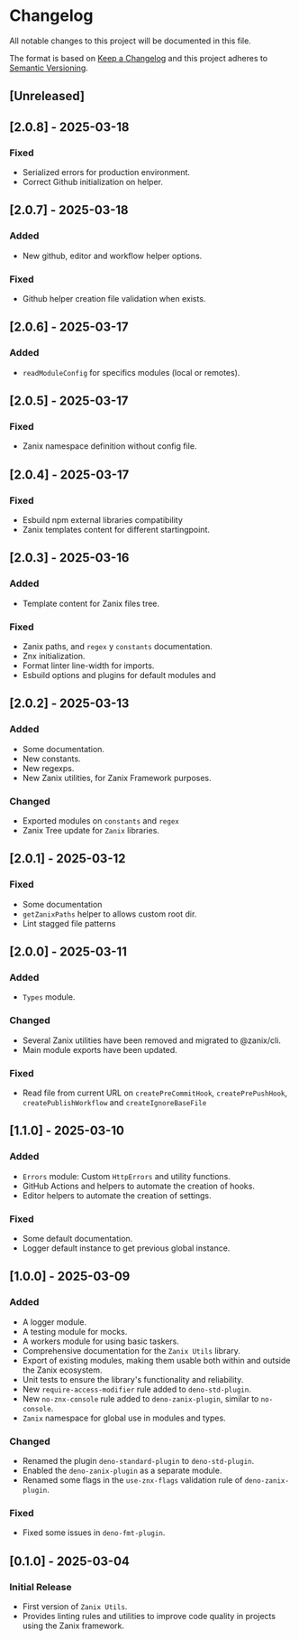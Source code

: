 # Changelog

All notable changes to this project will be documented in this file.

The format is based on [Keep a Changelog](http://keepachangelog.com/en/1.0.0/) and this project
adheres to [Semantic Versioning](http://semver.org/spec/v2.0.0.html).

## [Unreleased]

## [2.0.8] - 2025-03-18

### Fixed

- Serialized errors for production environment.
- Correct Github initialization on helper.

## [2.0.7] - 2025-03-18

### Added

- New github, editor and workflow helper options.

### Fixed

- Github helper creation file validation when exists.

## [2.0.6] - 2025-03-17

### Added

- `readModuleConfig` for specifics modules (local or remotes).

## [2.0.5] - 2025-03-17

### Fixed

- Zanix namespace definition without config file.

## [2.0.4] - 2025-03-17

### Fixed

- Esbuild npm external libraries compatibility
- Zanix templates content for different startingpoint.

## [2.0.3] - 2025-03-16

### Added

- Template content for Zanix files tree.

### Fixed

- Zanix paths, and `regex` y `constants` documentation.
- Znx initialization.
- Format linter line-width for imports.
- Esbuild options and plugins for default modules and

## [2.0.2] - 2025-03-13

### Added

- Some documentation.
- New constants.
- New regexps.
- New Zanix utilities, for Zanix Framework purposes.

### Changed

- Exported modules on `constants` and `regex`
- Zanix Tree update for `Zanix` libraries.

## [2.0.1] - 2025-03-12

### Fixed

- Some documentation
- `getZanixPaths` helper to allows custom root dir.
- Lint stagged file patterns

## [2.0.0] - 2025-03-11

### Added

- `Types` module.

### Changed

- Several Zanix utilities have been removed and migrated to @zanix/cli.
- Main module exports have been updated.

### Fixed

- Read file from current URL on `createPreCommitHook`, `createPrePushHook`, `createPublishWorkflow` and `createIgnoreBaseFile`

## [1.1.0] - 2025-03-10

### Added

- `Errors` module: Custom `HttpErrors` and utility functions.
- GitHub Actions and helpers to automate the creation of hooks.
- Editor helpers to automate the creation of settings.

### Fixed

- Some default documentation.
- Logger default instance to get previous global instance.

## [1.0.0] - 2025-03-09

### Added

- A logger module.
- A testing module for mocks.
- A workers module for using basic taskers.
- Comprehensive documentation for the `Zanix Utils` library.
- Export of existing modules, making them usable both within and outside the Zanix ecosystem.
- Unit tests to ensure the library's functionality and reliability.
- New `require-access-modifier` rule added to `deno-std-plugin`.
- New `no-znx-console` rule added to `deno-zanix-plugin`, similar to `no-console`.
- `Zanix` namespace for global use in modules and types.

### Changed

- Renamed the plugin `deno-standard-plugin` to `deno-std-plugin`.
- Enabled the `deno-zanix-plugin` as a separate module.
- Renamed some flags in the `use-znx-flags` validation rule of `deno-zanix-plugin`.

### Fixed

- Fixed some issues in `deno-fmt-plugin`.

## [0.1.0] - 2025-03-04

### Initial Release

- First version of `Zanix Utils`.
- Provides linting rules and utilities to improve code quality in projects using the Zanix
  framework.
